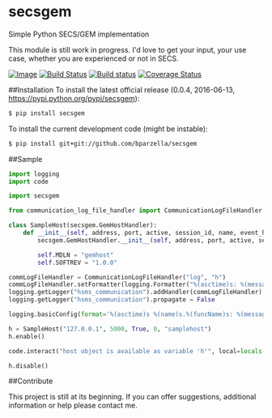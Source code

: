 # secsgem
Simple Python SECS/GEM implementation

This module is still work in progress. I'd love to get your input, your use case, whether you are experienced or not in SECS.

[![Image](https://readthedocs.org/projects/secsgem/badge/)](http://secsgem.readthedocs.org/en/latest/) 
[![Build Status](https://travis-ci.org/bparzella/secsgem.svg?branch=master)](https://travis-ci.org/bparzella/secsgem) 
[![Build status](https://ci.appveyor.com/api/projects/status/43y437avx1xkca2h?svg=true)](https://ci.appveyor.com/project/bparzella/secsgem)
[![Coverage Status](https://coveralls.io/repos/github/bparzella/secsgem/badge.svg?branch=master)](https://coveralls.io/github/bparzella/secsgem?branch=master)

##Installation
To install the latest official release (0.0.4, 2016-06-13, https://pypi.python.org/pypi/secsgem):

```bash
$ pip install secsgem
```

To install the current development code (might be instable):

```bash
$ pip install git+git://github.com/bparzella/secsgem
```

##Sample

```python
import logging
import code

import secsgem

from communication_log_file_handler import CommunicationLogFileHandler

class SampleHost(secsgem.GemHostHandler):
    def __init__(self, address, port, active, session_id, name, event_handler=None, custom_connection_handler=None):
        secsgem.GemHostHandler.__init__(self, address, port, active, session_id, name, event_handler, custom_connection_handler)

        self.MDLN = "gemhost"
        self.SOFTREV = "1.0.0"

commLogFileHandler = CommunicationLogFileHandler("log", "h")
commLogFileHandler.setFormatter(logging.Formatter("%(asctime)s: %(message)s"))
logging.getLogger("hsms_communication").addHandler(commLogFileHandler)
logging.getLogger("hsms_communication").propagate = False

logging.basicConfig(format='%(asctime)s %(name)s.%(funcName)s: %(message)s', level=logging.DEBUG)

h = SampleHost("127.0.0.1", 5000, True, 0, "samplehost")
h.enable()

code.interact("host object is available as variable 'h'", local=locals())

h.disable()
```

##Contribute

This project is still at its beginning. If you can offer suggestions, additional information or help please contact me.
